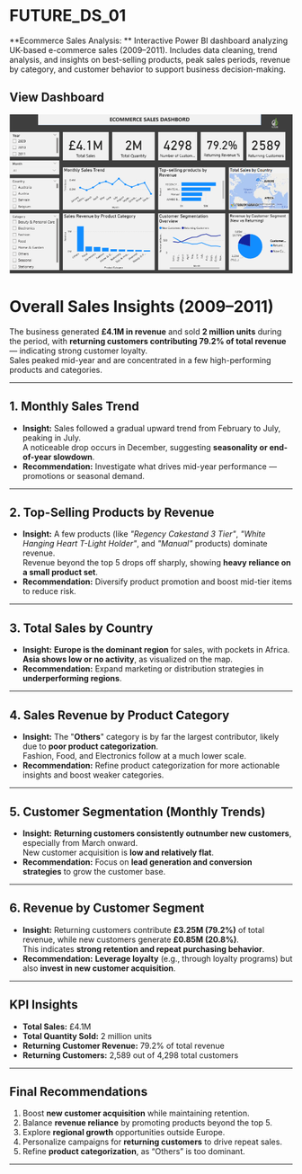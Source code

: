 # FUTURE_DS_01
**Ecommerce Sales Analysis: **
Interactive Power BI dashboard analyzing UK-based e-commerce sales (2009–2011). Includes data cleaning, trend analysis, and insights on best-selling products, peak sales periods, revenue by category, and customer behavior to support business decision-making.

## View Dashboard
![E-Commerce Dashboard](Preview/Task1_dashboard.png)

# Overall Sales Insights (2009–2011)

The business generated **£4.1M in revenue** and sold **2 million units** during the period, with **returning customers contributing 79.2% of total revenue** — indicating strong customer loyalty.  
Sales peaked mid-year and are concentrated in a few high-performing products and categories.

---

## 1. Monthly Sales Trend
- **Insight:** Sales followed a gradual upward trend from February to July, peaking in July.  
  A noticeable drop occurs in December, suggesting **seasonality or end-of-year slowdown**.
- **Recommendation:** Investigate what drives mid-year performance — promotions or seasonal demand.

---

## 2. Top-Selling Products by Revenue
- **Insight:** A few products (like *"Regency Cakestand 3 Tier"*, *"White Hanging Heart T-Light Holder"*, and *"Manual"* products) dominate revenue.  
  Revenue beyond the top 5 drops off sharply, showing **heavy reliance on a small product set**.
- **Recommendation:** Diversify product promotion and boost mid-tier items to reduce risk.

---

## 3. Total Sales by Country
- **Insight:** **Europe is the dominant region** for sales, with pockets in Africa.  
  **Asia shows low or no activity**, as visualized on the map.
- **Recommendation:** Expand marketing or distribution strategies in **underperforming regions**.

---

## 4. Sales Revenue by Product Category
- **Insight:** The "**Others**" category is by far the largest contributor, likely due to **poor product categorization**.  
  Fashion, Food, and Electronics follow at a much lower scale.
- **Recommendation:** Refine product categorization for more actionable insights and boost weaker categories.

---

## 5. Customer Segmentation (Monthly Trends)
- **Insight:** **Returning customers consistently outnumber new customers**, especially from March onward.  
  New customer acquisition is **low and relatively flat**.
- **Recommendation:** Focus on **lead generation and conversion strategies** to grow the customer base.

---

## 6. Revenue by Customer Segment
- **Insight:** Returning customers contribute **£3.25M (79.2%)** of total revenue, while new customers generate **£0.85M (20.8%)**.  
  This indicates **strong retention and repeat purchasing behavior**.
- **Recommendation:** **Leverage loyalty** (e.g., through loyalty programs) but also **invest in new customer acquisition**.

---

## KPI Insights
- **Total Sales:** £4.1M  
- **Total Quantity Sold:** 2 million units  
- **Returning Customer Revenue:** 79.2% of total revenue  
- **Returning Customers:** 2,589 out of 4,298 total customers  

---

## Final Recommendations
1. Boost **new customer acquisition** while maintaining retention.  
2. Balance **revenue reliance** by promoting products beyond the top 5.  
3. Explore **regional growth** opportunities outside Europe.  
4. Personalize campaigns for **returning customers** to drive repeat sales.  
5. Refine **product categorization**, as “Others” is too dominant.

---
